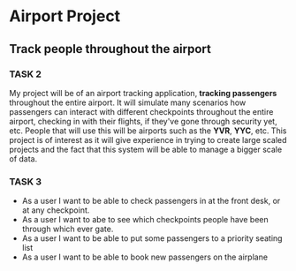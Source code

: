 # Airport Project
## Track people throughout the airport



### **TASK 2**
My project will be of an airport tracking application, **tracking passengers** throughout the
entire airport. It will simulate many scenarios how passengers can interact with different
checkpoints throughout the entire airport, checking in with their flights, if they've gone
through security yet, etc. People that will use this will be airports such as the **YVR**, **YYC**, etc.
This project is of interest as it will give experience in trying to create large scaled
projects and the fact that this system will be able to manage a bigger scale of data.


### **TASK 3**
* As a user I want to be able to check passengers in at the front desk, or at any
  checkpoint.
* As a user I want to abe to see which checkpoints people have been through which ever gate.
* As a user I want to be able to put some passengers to a priority seating list
* As a user I want to be able to book new passengers on the airplane
